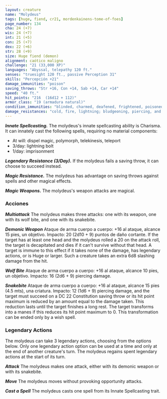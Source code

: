 ```yaml
---
layout: creature
name: "Molydeus"
tags: [huge, fiend, cr21, mordenkainens-tome-of-foes]
page_number: 134
cha: 24 (+7)
wis: 24 (+7)
int: 21 (+5)
con: 25 (+7)
dex: 22 (+6)
str: 28 (+9)
size: Huge fiend (demon)
alignment: caótico maligno
challenge: "21 (33,000 XP)"
languages: "Abyssal, telepathy 120 ft."
senses: "truesight 120 ft., passive Perception 31"
skills: "Percepción +21"
damage_immunities: "poison"
saving_throws: "Str +16, Con +14, Sab +14, Car +14"
speed: "40 ft."
hit_points: "216  (16d12 + 112)"
armor_class: "19 (armadura natural)"
condition_immunities: "blinded, charmed, deafened, frightened, poisoned, stunned"
damage_resistances: "cold, fire, lightning; bludgeoning, piercing, and slashing from nonmagical attacks"
---
```


***Innate Spellcasting.*** The molydeus's innate spellcasting ability is Charisma. It can innately cast the following spells, requiring no material components:
* At will: dispel magic, polymorph, telekinesis, teleport
* 3/day: lightning bolt
* 1/day: imprisonment

***Legendary Resistance (3/Day).*** If the molydeus fails a saving throw, it can choose to succeed instead.

***Magic Resistance.*** The molydeus has advantage on saving throws against spells and other magical effects.

***Magic Weapons.*** The molydeus's weapon attacks are magical.

### Acciones

***Multiattack*** The molydeus makes three attacks: one with its weapon, one with its wolf bite, and one with its snakebite.

***Demonic Weapon*** Ataque de arma cuerpo a cuerpo: +16 al ataque, alcance 15 pies, un objetivo. Impacto: 20 (2d10 + 9) puntos de daño cortante. If the target has at least one head and the molydeus rolled a 20 on the attack roll, the target is decapitated and dies if it can't survive without that head. A target is immune to this effect if it takes none of the damage, has legendary actions, or is Huge or larger. Such a creature takes an extra 6d8 slashing damage from the hit.

***Wolf Bite*** Ataque de arma cuerpo a cuerpo: +16 al ataque, alcance 10 pies, un objetivo. Impacto: 16 (2d6 + 9) piercing damage.

***Snakebite*** Ataque de arma cuerpo a cuerpo: +16 al ataque, alcance 15 pies (4.5 mts), una criatura. Impacto: 12 (1d6 + 9) piercing damage, and the target must succeed on a DC 22 Constitution saving throw or its hit point maximum is reduced by an amount equal to the damage taken. This reduction lasts until the target finishes a long rest. The target transforms into a manes if this reduces its hit point maximum to 0. This transformation can be ended only by a wish spell.

### Legendary Actions

The molydeus can take 3 legendary actions, choosing from the options below. Only one legendary action option can be used at a time and only at the end of another creature's turn. The molydeus regains spent legendary actions at the start of its turn.

***Attack*** The molydeus makes one attack, either with its demonic weapon or with its snakebite.

***Move*** The molydeus moves without provoking opportunity attacks.

***Cast a Spell*** The molydeus casts one spell from its Innate Spellcasting trait.